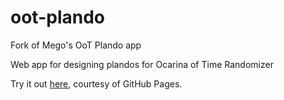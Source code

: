 # oot-plando
Fork of Mego's OoT Plando app

Web app for designing plandos for Ocarina of Time Randomizer

Try it out [here](https://mego.github.io/oot-plando/), courtesy of 
GitHub Pages.
